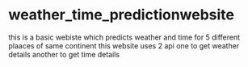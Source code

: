# weather_time_predictionwebsite

this is a basic webiste which predicts weather and time for 5 different plaaces of same continent 
this website uses 2 api
one to get weather details
another to get time details
